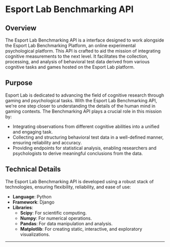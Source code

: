 # Esport Lab Benchmarking API

## Overview
The Esport Lab Benchmarking API is a interface designed to work alongside the Esport Lab Benchmarking Platform, an online experimental psychological platform. This API is crafted to aid the mission of integrating cognitive measurements to the next level. It facilitates the collection, processing, and analysis of behavioral test data derived from various cognitive tasks and games hosted on the Esport Lab platform.

## Purpose
Esport Lab is dedicated to advancing the field of cognitive research through gaming and psychological tasks. With the Esport Lab Benchmarking API, we're one step closer to understanding the details of the human mind in gaming contexts. The Benchmarking API plays a crucial role in this mission by:

- Integrating observations from different cognitive abilities into a unified and engaging task.
- Collecting and structuring behavioral test data in a well-defined manner, ensuring reliability and accuracy.
- Providing endpoints for statistical analysis, enabling researchers and psychologists to derive meaningful conclusions from the data.

## Technical Details
The Esport Lab Benchmarking API is developed using a robust stack of technologies, ensuring flexibility, reliability, and ease of use:

- **Language**: Python
- **Framework**: Django
- **Libraries**:
  - **Scipy**: For scientific computing.
  - **Numpy**: For numerical operations.
  - **Pandas**: For data manipulation and analysis.
  - **Matplotlib**: For creating static, interactive, and exploratory visualizations.

---

